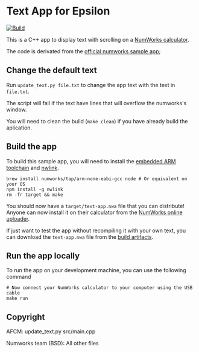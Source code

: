 # Text App for Epsilon

[![Build](https://github.com/AFCMS/epsilon-text-app/actions/workflows/build.yml/badge.svg)](https://github.com/AFCMS/epsilon-text-app/actions/workflows/build.yml)

This is a C++ app to display text with scrolling on a [NumWorks calculator](https://www.numworks.com).

The code is derivated from the [official numworks sample app](https://github.com/numworks/epsilon-sample-app-cpp);

## Change the default text

Run `update_text.py file.txt` to change the app text with the text in `file.txt`.

The script will fail if the text have lines that will overflow the numworks's window.

You will need to clean the build (`make clean`) if you have already build the aplication.

## Build the app

To build this sample app, you will need to install the [embedded ARM toolchain](https://developer.arm.com/Tools%20and%20Software/GNU%20Toolchain) and [nwlink](https://www.npmjs.com/package/nwlink).

```shell
brew install numworks/tap/arm-none-eabi-gcc node # Or equivalent on your OS
npm install -g nwlink
rm -fr target && make
```

You should now have a `target/text-app.nwa` file that you can distribute! Anyone can now install it on their calculator from the [NumWorks online uploader](https://my.numworks.com/apps).

If just want to test the app without recompiling it with your own text, you can download the `text-app.nwa` file from the [build artifacts](https://github.com/AFCMS/epsilon-text-app/actions/workflows/build.yml). 

## Run the app locally

To run the app on your development machine, you can use the following command

```shell
# Now connect your NumWorks calculator to your computer using the USB cable
make run
```

## Copyright

AFCM:
update_text.py
src/main.cpp

Numworks team (BSD):
All other files
